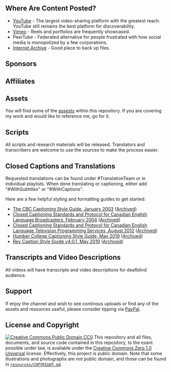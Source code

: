 ## Where Are Content Posted?
- [YouTube](https://www.youtube.com/@rikaklassen) - The largest video-sharing platform with the greatest reach. YouTube still remains the best platform for discoverability.
- [Vimeo](https://vimeo.com/rikaklassen) - Reels and portfolios are frequently showcased.
- PeerTube - Federated alternative for people frustrated with how social media is monopolized by a few corporations.
- [Internet Archive](https://archive.org/details/@rika_klassen) - Good place to back up files.
## Sponsors
## Affiliates
## Assets
You will find some of the [assests](https://github.com/rikaklassen/channel-content/tree/main/assets) within this repository. If you are covering my work and would like to reference me, go for it.
## Scripts
All scripts and research materials will be released. Translators and transcribers are welcome to use the sources to make the process easier.
## Closed Captions and Translations
Requested translations can be found under #TranslationTeam or in individual playlists. When done translating or captioning, either add "#WithSubtitles" or "#WithCaptions".

Here are a few helpful styling and formatting guides to get started:
- [The CBC Captioning Style Guide, January 2003](https://dcmp.org/learn/static-assets/nadh218.pdf) ([Archived](https://web.archive.org/web/20210413094513/https://dcmp.org/learn/static-assets/nadh218.pdf))
- [Closed Captioning Standards and Protocol for Canadian English Language Broadcasters, February 2004](https://dcmp.org/learn/static-assets/nadh20.pdf) ([Archived](https://web.archive.org/web/20220630225628/https://dcmp.org/learn/static-assets/nadh20.pdf))
- [Closed Captioning Standards and Protocol for Canadian English Language Television Programming Services, August 2012](https://assets.corusent.com/wp-content/uploads/2021/10/Closed_Captioning_Standards_Protocol.pdf) ([Archived](https://web.archive.org/web/20211201102059/https://assets.corusent.com/wp-content/uploads/2021/10/Closed_Captioning_Standards_Protocol.pdf))
- [Humber College
Captioning Style Guide, May 2019](https://mediaarts.humber.ca/assets/files/Captioning_Guide.pdf) ([Archived](https://web.archive.org/web/20221006201412/https://mediaarts.humber.ca/assets/files/Captioning_Guide.pdf))
- [Rev Caption Style Guide v4.0.1, May 2019](https://cf-public.rev.com/styleguide/caption/Rev%2BCaptioning%2BStyle%2BGuide%2B4.0.1.pdf) ([Archived](https://web.archive.org/web/20210129183102/https://cf-public.rev.com/styleguide/caption/Rev+Captioning+Style+Guide+4.0.1.pdf))
## Transcripts and Video Descriptions
All videos will have transcripts and video descriptions for deafblind audience.
## Support
If enjoy the channel and wish to see continous uploads or find any of the assets and resources useful, please consider tipping via [PayPal](https://paypal.me/bglamours).
## License and Copyright
[![Creative Commons Public Domain CC0](https://licensebuttons.net/p/zero/1.0/80x15.png)](http://creativecommons.org/publicdomain/zero/1.0/)
This repository and all files, documents, and source code contained in this repository, to the exant possible under law, is available under the [Creative Commons Zero 1.0 Universal](http://creativecommons.org/publicdomain/zero/1.0/) license. Effectively, this project is public domain. Note that some illustrations and photographs are not public domain, and those can be found in [`resources/COPYRIGHT.md`](./resources/COPYRIGHT.md).
